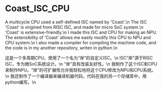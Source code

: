 # Coast_ISC_CPU
A multicycle CPU used a self-defined ISC named by 'Coast'.\n
The ISC 'Coast' is origined from RISC ISC, and made for micro SoC system.\n
'Coast' is extensive-friendly.\n
I made this ISC and CPU for making an NPU. The extensibility of 'Coast' allows me easily modify this CPU to NPU and CPU system.\n
I also made a compiler for compiling the machine code, and the code is in my another repository, writen in python.\n

这是一个多周期CPU，使用了一个名为“岸”的自定义ISC。\n
ISC“岸”源于RISC ISC，专为微SoC系统设计。\n
“岸”具有改装友好性。\n
我制作了这个ISC和CPU来制作NPU。“岸”的可扩展性允许我轻松地将这个CPU修改为NPU和CPU系统。\n
我还制作了一个编译器来编译机器代码，代码在我的另一个存储库中，用python编写。\n
